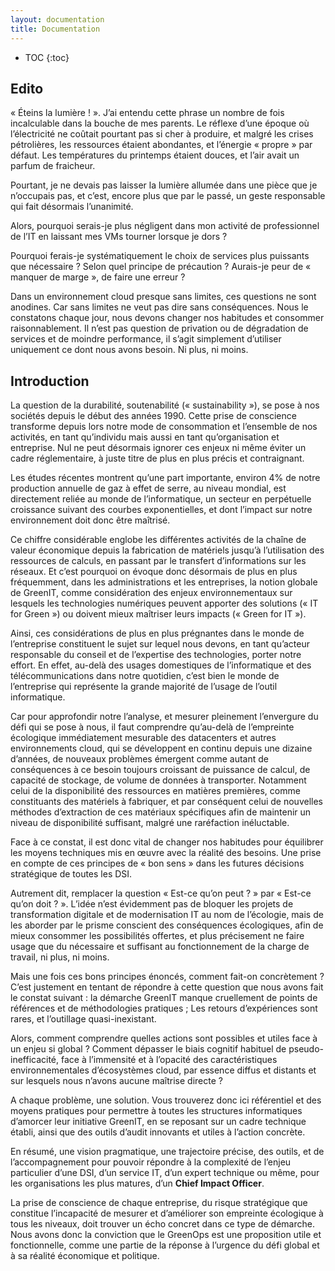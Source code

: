 ```yaml
---
layout: documentation
title: Documentation
---
```


* TOC
{:toc}

## Edito

« Éteins la lumière ! ». J’ai entendu cette phrase un nombre de fois incalculable dans la bouche de mes parents. Le réflexe d’une époque où l’électricité ne coûtait pourtant pas si cher à produire, et malgré les crises pétrolières, les ressources étaient abondantes, et l’énergie « propre » par défaut. Les températures du printemps étaient douces, et l’air avait un parfum de fraicheur.

Pourtant, je ne devais pas laisser la lumière allumée dans une pièce que je n’occupais pas, et c’est, encore plus que par le passé, un geste responsable qui fait désormais l’unanimité.

Alors, pourquoi serais-je plus négligent dans mon activité de professionnel de l’IT en laissant  mes VMs tourner lorsque je dors ?

Pourquoi ferais-je systématiquement le choix de services plus puissants que nécessaire ? Selon quel principe de précaution ? Aurais-je peur de « manquer de marge », de faire une erreur ? 

Dans un environnement cloud presque sans limites, ces questions ne sont anodines. Car sans limites ne veut pas dire sans conséquences. Nous le constatons chaque jour, nous devons changer nos habitudes et consommer raisonnablement. Il n’est pas question de privation ou de dégradation de services et de moindre performance, il s’agit simplement d’utiliser uniquement ce dont nous avons besoin.
Ni plus, ni moins.

## Introduction

La question de la durabilité, soutenabilité (« sustainability »), se pose à nos sociétés depuis le début des années 1990. Cette prise de conscience transforme depuis lors notre mode de consommation et l’ensemble de nos activités, en tant qu’individu mais aussi en tant qu’organisation et entreprise. Nul ne peut désormais ignorer ces enjeux ni même éviter un cadre réglementaire, à juste titre de plus en plus précis et contraignant.

Les études récentes montrent qu’une part importante, environ 4%  de notre production annuelle de gaz à effet de serre, au niveau mondial, est directement reliée au monde de l’informatique, un secteur en perpétuelle croissance suivant des courbes exponentielles, et dont l’impact sur notre environnement doit donc être maîtrisé.

Ce chiffre considérable englobe les différentes activités de la chaîne de valeur économique depuis la fabrication de matériels jusqu’à l’utilisation des ressources de calculs, en passant par le transfert d’informations sur les réseaux. Et c’est pourquoi on évoque donc désormais de plus en plus fréquemment, dans les administrations et les entreprises, la notion globale de GreenIT, comme considération des enjeux environnementaux sur lesquels les technologies numériques peuvent apporter des solutions (« IT for Green ») ou doivent mieux maîtriser leurs impacts (« Green for IT »).

Ainsi, ces considérations de plus en plus prégnantes dans le monde de l’entreprise constituent le sujet sur lequel nous devons, en tant qu’acteur responsable du conseil et de l’expertise des technologies, porter notre effort. En effet, au-delà des usages domestiques de l’informatique et des télécommunications dans notre quotidien, c’est bien le monde de l’entreprise qui représente la grande majorité de l’usage de l’outil informatique.

Car pour approfondir notre l’analyse, et mesurer pleinement l’envergure du défi qui se pose à nous, il faut comprendre qu’au-delà de l’empreinte écologique immédiatement mesurable des datacenters et autres environnements cloud, qui se développent en continu depuis une dizaine d’années, de nouveaux problèmes émergent comme autant de conséquences à ce besoin toujours croissant de puissance de calcul, de capacité de stockage, de volume de données à transporter. Notamment celui de la disponibilité des ressources en matières premières, comme constituants des matériels à fabriquer, et par conséquent celui de nouvelles méthodes d’extraction de ces matériaux spécifiques afin de maintenir un niveau de disponibilité suffisant, malgré une raréfaction inéluctable.

Face à ce constat, il est donc vital de changer nos habitudes pour équilibrer les moyens techniques mis en œuvre avec la réalité des besoins. Une prise en compte de ces principes de « bon sens » dans les futures décisions stratégique de toutes les DSI.

Autrement dit, remplacer la question « Est-ce qu’on peut ? » par « Est-ce qu’on doit ? ».
L’idée n’est évidemment pas de bloquer les projets de transformation digitale et de modernisation IT au nom de l’écologie, mais de les aborder par le prisme conscient des conséquences écologiques, afin de mieux consommer les possibilités offertes, et plus précisement ne faire usage que du nécessaire et suffisant au fonctionnement de la charge de travail, ni plus, ni moins.

Mais une fois ces bons principes énoncés, comment fait-on concrètement ?
C’est justement en tentant de répondre à cette question que nous avons fait le constat suivant : la démarche GreenIT manque cruellement de points de références et de méthodologies pratiques ; Les retours d’expériences sont rares, et l’outillage quasi-inexistant.

Alors, comment comprendre quelles actions sont possibles et utiles face à un enjeu si global ? Comment dépasser le biais cognitif habituel de pseudo-inefficacité, face à l’immensité et à l’opacité des caractéristiques environnementales d’écosystèmes cloud, par essence diffus et distants et sur lesquels nous n’avons aucune maîtrise directe ?

A chaque problème, une solution. Vous trouverez donc ici référentiel et des moyens pratiques pour permettre à toutes les structures informatiques d’amorcer leur initiative GreenIT, en se reposant sur un cadre technique établi, ainsi que des outils d’audit innovants et utiles à l’action concrète.

En résumé, une vision pragmatique, une trajectoire précise, des outils, et de l’accompagnement pour pouvoir répondre à la complexité de l’enjeu particulier d’une DSI, d’un service IT, d’un expert technique ou même, pour les organisations les plus matures, d’un **Chief Impact Officer**.

La prise de conscience de chaque entreprise, du risque stratégique que constitue l’incapacité de mesurer et d’améliorer son empreinte écologique à tous les niveaux, doit trouver un écho concret dans ce type de démarche. Nous avons donc la conviction que le GreenOps est une proposition utile et fonctionnelle, comme une partie de la réponse à l’urgence du défi global et à sa réalité économique et politique.